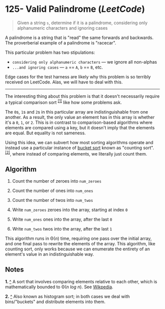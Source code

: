 # 125- Valid Palindrome (_LeetCode_)

> Given a string `s`, determine if it is a palindrome, considering only
alphanumeric characters and ignoring cases

A palindrome is a string that is "read" the same forwards and backwards. The
proverberial example of a palindrome is "racecar".

This particular problem has two stipulations:

- `considering only alphanumeric characters` — we ignore all non-alphas
- `...and ignoring cases` — `a` == `A`, `b` == `B`, etc.

Edge cases for the test harness are likely why this problem is so terribly
received on LeetCode. Alas, we will have to deal with this.

- - -

The interesting thing about this problem is that it doesn't necessarily
require a typical comparison sort <sup id="a1">[\[1\]](#f1)</sup> like how some
problems ask.

The `0`s, `1`s and `2`s in this particular array are indistinguishable from one
another. As a result, the only value an element has in this array is whether
it's a `0`, `1`, or `2`. This is in contrast to comparison-based algorithms
where elements are compared using a key, but it doesn't imply that the elements
are equal. But equality is not sameness.

Using this idea, we can subvert how most sorting algorithms operate and instead
use a particular instance of
[bucket sort](https://en.wikipedia.org/wiki/Bucket_sort) known as
"counting sort".<sup id="a2">[\[2\]](#2)</sup>, where instead of comparing
elements, we literally just count them.

## Algorithm

1. Count the number of zeroes into `num_zeroes`

2. Count the number of ones into `num_ones`

3. Count the number of twos into `num_twos`

4. Write `num_zeroes` zeroes into the array, starting at index `0`

5. Write `num_ones` ones into the array, after the last `0`

6. Write `num_twos` twos into the array, after the last `1`

This algorithm runs in Θ(_n_) time, requiring one pass over the initial array,
and one final pass to rewrite the elements of the array. This algorithm, like
counting sort, only works because we can enumerate the entirety of an element's
value in an indistinguishable way.

## Notes

<b id="f1">1. </b> [^](#a1) A sort that involves comparing elements relative
to each other, which is mathematically bounded to Θ(_n log n_). See
[Wikpedia](https://en.wikipedia.org/wiki/Comparison_sort).

<b id="f2">2. </b> [^](#a2) Also known as histogram sort; in both cases we
deal with bins/"buckets" and distribute elements into them.

